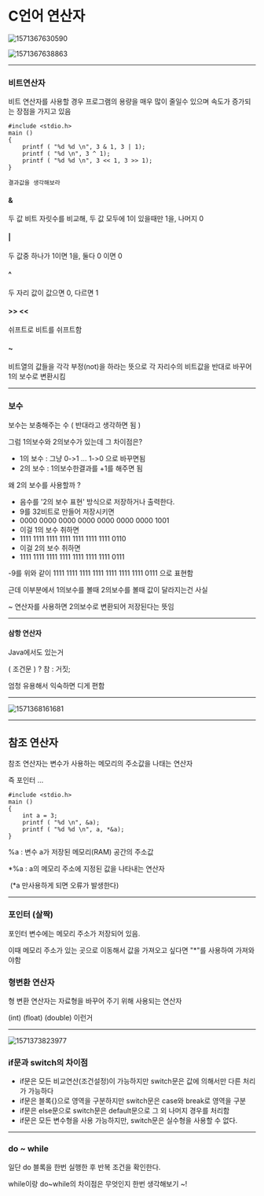 # C언어 연산자



![1571367630590](C:\Users\gyu\AppData\Roaming\Typora\typora-user-images\1571367630590.png)

![1571367638863](C:\Users\gyu\AppData\Roaming\Typora\typora-user-images\1571367638863.png)

---

### 비트연산자

 비트 연산자를 사용할 경우 프로그램의 용량을 매우 많이 줄일수 있으며 속도가 증가되는 장점을 가지고 있음



```
#include <stdio.h> 
main () 
{ 
    printf ( "%d %d \n", 3 & 1, 3 | 1); 
    printf ( "%d \n", 3 ^ 1); 
    printf ( "%d %d \n", 3 << 1, 3 >> 1); 
}

결과값을 생각해보라
```



#### &

 두 값 비트 자릿수를 비교해, 두 값 모두에 1이 있을때만 1을, 나머지 0

#### |

두 값중 하나가 1이면 1을, 둘다 0 이면 0

#### ^

두 자리 값이 값으면 0, 다르면 1

#### >>   <<

쉬프트로 비트를 쉬프트함

#### ~

비트열의 값들을 각각 부정(not)을 하라는 뜻으로 각 자리수의 비트값을 반대로 바꾸어 1의 보수로 변환시킴

---

### 보수

보수는 보충해주는 수 ( 반대라고 생각하면 됨 )

그럼 1의보수와 2의보수가 있는데 그 차이점은?

- 1의 보수 : 그냥 0->1 ... 1->0 으로 바꾸면됨
- 2의 보수 : 1의보수한결과를 +1를 해주면 됨



왜 2의 보수를 사용할까 ?

- 음수를 '2의 보수 표현' 방식으로 저장하거나 출력한다.
- 9를 32비트로 만들어 저장시키면
- 0000 0000 0000 0000 0000 0000 0000 1001
- 이걸 1의 보수 취하면
- 1111 1111 1111 1111 1111 1111 1111 0110 
- 이걸 2의 보수 취하면
- 1111 1111 1111 1111 1111 1111 1111 0111



-9를 위와 같이 1111 1111 1111 1111 1111 1111 1111 0111 으로 표현함

근데 이부분에서 1의보수를 볼때 2의보수를 볼때 값이 달라지는건 사실



~ 연산자를 사용하면 2의보수로 변환되어 저장된다는 뜻임

---

#### 삼항 연산자

Java에서도 있는거



( 조건문 ) ? 참 : 거짓;



엄청 유용해서 익숙하면 디게 편함

---

![1571368161681](C:\Users\gyu\AppData\Roaming\Typora\typora-user-images\1571368161681.png)

---



## 참조 연산자 

참조 연산자는 변수가 사용하는 메모리의 주소값을 나태는 연산자

즉 포인터 ...

```
#include <stdio.h> 
main () 
{ 
    int a = 3; 
    printf ( "%d \n", &a); 
    printf ( "%d %d \n", a, *&a); 
}
```

 %a   :   변수 a가 저장된 메모리(RAM) 공간의 주소값

*%a  :   a의 메모리 주소에 지정된 값을 나타내는 연산자 

​    		(*a 만사용하게 되면 오류가 발생한다)

---

### 포인터 (살짝)

 포인터 변수에는 메모리 주소가 저장되어 있음.

이때 메모리 주소가 있는 곳으로 이동해서 값을 가져오고 싶다면 "*"를 사용하여 가져와야함



### 형변환 연산자

형 변환 연산자는 자료형을 바꾸어 주기 위해 사용되는 연산자

 (int)  (float) (double) 이런거 

---

![1571373823977](C:\Users\gyu\AppData\Roaming\Typora\typora-user-images\1571373823977.png)

### if문과 switch의 차이점

- if문은 모든 비교연산(조건설정)이 가능하지만 switch문은 값에 의해서만 다른 처리가 가능하다
- if문은 블록{}으로 영역을 구분하지만 switch문은 case와 break로 영역을 구분
- if문은 else문으로 switch문은 default문으로 그 외 나머지 경우를 처리함
- if문은 모든 변수형을 사용 가능하지만, switch문은 실수형을 사용할 수 없다.

---

### do ~ while 

일단 do 블록을 한번 실행한 후 반복 조건을 확인한다.

while이랑 do~while의 차이점은 무엇인지 한번 생각해보기 ~!

